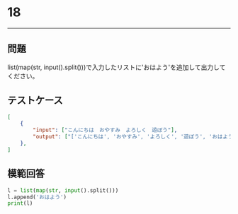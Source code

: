 # 18

---
## 問題

list(map(str, input().split()))で入力したリストに'おはよう'を追加して出力してください。

## テストケース

```json
[
	{
		"input": ["こんにちは　おやすみ　よろしく　遊ぼう"],
		"output": ["['こんにちは', 'おやすみ', 'よろしく', '遊ぼう', 'おはよう']"]
  	},
]
```

## 模範回答
```python
l = list(map(str, input().split()))
l.append('おはよう')
print(l)
```